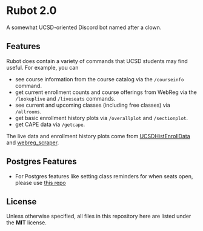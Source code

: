 # Rubot 2.0
A somewhat UCSD-oriented Discord bot named after a clown. 

## Features
Rubot does contain a variety of commands that UCSD students may find useful. For example, you can
-   see course information from the course catalog via the `/courseinfo` command.
-   get current enrollment counts and course offerings from WebReg via the `/lookuplive` and `/liveseats` commands.
-   see current and upcoming classes (including free classes) via `/allrooms`.
-   get basic enrollment history plots via `/overallplot` and `/sectionplot`.
-   get CAPE data via `/getcape`.

The live data and enrollment history plots come from [UCSDHistEnrollData](https://github.com/ewang2002/UCSDHistEnrollData)
and [webreg_scraper](https://github.com/ewang2002/webreg_scraper).

## Postgres Features
- For Postgres features like setting class reminders for when seats open, please use [this repo](https://github.com/mr4tt/bots)

## License
Unless otherwise specified, all files in this repository here are listed under the **MIT** license.
